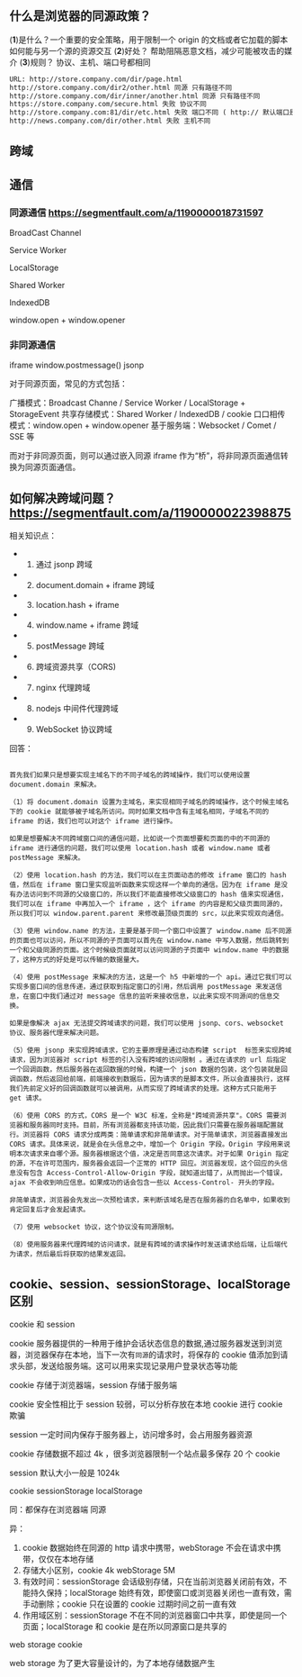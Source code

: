 ## 什么是浏览器的同源政策？

(**1**)是什么？一个重要的安全策略，用于限制一个 origin 的文档或者它加载的脚本如何能与另一个源的资源交互
(**2**)好处？ 帮助阻隔恶意文档，减少可能被攻击的媒介
(**3**)规则？ 协议、主机、端口号都相同

```html
URL: http://store.company.com/dir/page.html
http://store.company.com/dir2/other.html 同源 只有路径不同
http://store.company.com/dir/inner/another.html 同源 只有路径不同
https://store.company.com/secure.html 失败 协议不同
http://store.company.com:81/dir/etc.html 失败 端口不同 ( http:// 默认端口是80)
http://news.company.com/dir/other.html 失败 主机不同
```

## 跨域

## 通信

### 同源通信 https://segmentfault.com/a/1190000018731597

BroadCast Channel

Service Worker

LocalStorage

Shared Worker

IndexedDB

window.open + window.opener

### 非同源通信

iframe
window.postmessage()
jsonp

对于同源页面，常见的方式包括：

广播模式：Broadcast Channe / Service Worker / LocalStorage + StorageEvent
共享存储模式：Shared Worker / IndexedDB / cookie
口口相传模式：window.open + window.opener
基于服务端：Websocket / Comet / SSE 等

而对于非同源页面，则可以通过嵌入同源 iframe 作为“桥”，将非同源页面通信转换为同源页面通信。

## 如何解决跨域问题？ https://segmentfault.com/a/1190000022398875

相关知识点：

- 1. 通过 jsonp 跨域
- 2. document.domain + iframe 跨域
- 3. location.hash + iframe
- 4. window.name + iframe 跨域
- 5. postMessage 跨域
- 6. 跨域资源共享（CORS)
- 7. nginx 代理跨域
- 8. nodejs 中间件代理跨域
- 9. WebSocket 协议跨域

回答：

```

首先我们如果只是想要实现主域名下的不同子域名的跨域操作，我们可以使用设置 document.domain 来解决。

（1）将 document.domain 设置为主域名，来实现相同子域名的跨域操作，这个时候主域名下的 cookie 就能够被子域名所访问。同时如果文档中含有主域名相同，子域名不同的 iframe 的话，我们也可以对这个 iframe 进行操作。

如果是想要解决不同跨域窗口间的通信问题，比如说一个页面想要和页面的中的不同源的 iframe 进行通信的问题，我们可以使用 location.hash 或者 window.name 或者 postMessage 来解决。

（2）使用 location.hash 的方法，我们可以在主页面动态的修改 iframe 窗口的 hash 值，然后在 iframe 窗口里实现监听函数来实现这样一个单向的通信。因为在 iframe 是没有办法访问到不同源的父级窗口的，所以我们不能直接修改父级窗口的 hash 值来实现通信，我们可以在 iframe 中再加入一个 iframe ，这个 iframe 的内容是和父级页面同源的，所以我们可以 window.parent.parent 来修改最顶级页面的 src，以此来实现双向通信。

（3）使用 window.name 的方法，主要是基于同一个窗口中设置了 window.name 后不同源的页面也可以访问，所以不同源的子页面可以首先在 window.name 中写入数据，然后跳转到一个和父级同源的页面。这个时候级页面就可以访问同源的子页面中 window.name 中的数据了，这种方式的好处是可以传输的数据量大。

（4）使用 postMessage 来解决的方法，这是一个 h5 中新增的一个 api。通过它我们可以实现多窗口间的信息传递，通过获取到指定窗口的引用，然后调用 postMessage 来发送信息，在窗口中我们通过对 message 信息的监听来接收信息，以此来实现不同源间的信息交换。

如果是像解决 ajax 无法提交跨域请求的问题，我们可以使用 jsonp、cors、websocket 协议、服务器代理来解决问题。

（5）使用 jsonp 来实现跨域请求，它的主要原理是通过动态构建 script  标签来实现跨域请求，因为浏览器对 script 标签的引入没有跨域的访问限制 。通过在请求的 url 后指定一个回调函数，然后服务器在返回数据的时候，构建一个 json 数据的包装，这个包装就是回调函数，然后返回给前端，前端接收到数据后，因为请求的是脚本文件，所以会直接执行，这样我们先前定义好的回调函数就可以被调用，从而实现了跨域请求的处理。这种方式只能用于 get 请求。

（6）使用 CORS 的方式，CORS 是一个 W3C 标准，全称是"跨域资源共享"。CORS 需要浏览器和服务器同时支持。目前，所有浏览器都支持该功能，因此我们只需要在服务器端配置就行。浏览器将 CORS 请求分成两类：简单请求和非简单请求。对于简单请求，浏览器直接发出 CORS 请求。具体来说，就是会在头信息之中，增加一个 Origin 字段。Origin 字段用来说明本次请求来自哪个源。服务器根据这个值，决定是否同意这次请求。对于如果 Origin 指定的源，不在许可范围内，服务器会返回一个正常的 HTTP 回应。浏览器发现，这个回应的头信息没有包含 Access-Control-Allow-Origin 字段，就知道出错了，从而抛出一个错误，ajax 不会收到响应信息。如果成功的话会包含一些以 Access-Control- 开头的字段。

非简单请求，浏览器会先发出一次预检请求，来判断该域名是否在服务器的白名单中，如果收到肯定回复后才会发起请求。

（7）使用 websocket 协议，这个协议没有同源限制。

（8）使用服务器来代理跨域的访问请求，就是有跨域的请求操作时发送请求给后端，让后端代为请求，然后最后将获取的结果发返回。
```

## cookie、session、sessionStorage、localStorage 区别

cookie 和 session

cookie 服务器提供的一种用于维护会话状态信息的数据,通过服务器发送到浏览器，浏览器保存在本地，当下一次有`同源`的请求时，将保存的 cookie 值添加到请求头部，发送给服务端。这可以用来实现记录用户登录状态等功能

cookie 存储于浏览器端，session 存储于服务端

cookie 安全性相比于 session 较弱，可以分析存放在本地 cookie 进行 cookie 欺骗

session 一定时间内保存于服务器上，访问增多时，会占用服务器资源

cookie 存储数据不超过 4k ，很多浏览器限制一个站点最多保存 20 个 cookie

session 默认大小一般是 1024k

cookie sessionStorage localStorage

同：都保存在浏览器端 同源

异：

1. cookie 数据始终在同源的 http 请求中携带，webStorage 不会在请求中携带，仅仅在本地存储
2. 存储大小区别，cookie 4k webStorage 5M
3. 有效时间：sessionStorage 会话级别存储，只在当前浏览器关闭前有效，不能持久保持；localStorage 始终有效，即使窗口或浏览器关闭也一直有效，需手动删除；cookie 只在设置的 cookie 过期时间之前一直有效
4. 作用域区别：sessionStorage 不在不同的浏览器窗口中共享，即使是同一个页面；localStorage 和 cookie 是在所以同源窗口是共享的

web storage cookie

web storage 为了更大容量设计的，为了本地存储数据产生
